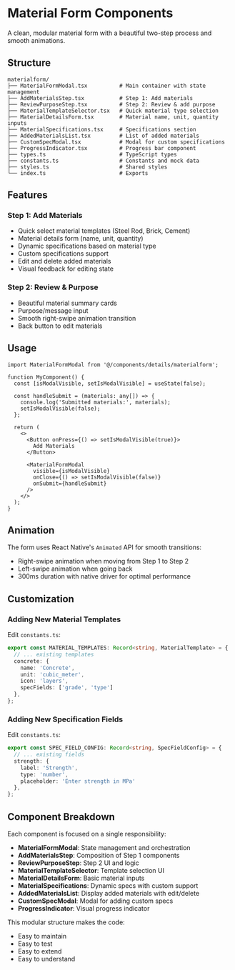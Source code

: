 # Material Form Components

A clean, modular material form with a beautiful two-step process and smooth animations.

## Structure

```
materialform/
├── MaterialFormModal.tsx          # Main container with state management
├── AddMaterialsStep.tsx           # Step 1: Add materials
├── ReviewPurposeStep.tsx          # Step 2: Review & add purpose
├── MaterialTemplateSelector.tsx   # Quick material type selection
├── MaterialDetailsForm.tsx        # Material name, unit, quantity inputs
├── MaterialSpecifications.tsx     # Specifications section
├── AddedMaterialsList.tsx         # List of added materials
├── CustomSpecModal.tsx            # Modal for custom specifications
├── ProgressIndicator.tsx          # Progress bar component
├── types.ts                       # TypeScript types
├── constants.ts                   # Constants and mock data
├── styles.ts                      # Shared styles
└── index.ts                       # Exports
```

## Features

### Step 1: Add Materials
- Quick select material templates (Steel Rod, Brick, Cement)
- Material details form (name, unit, quantity)
- Dynamic specifications based on material type
- Custom specifications support
- Edit and delete added materials
- Visual feedback for editing state

### Step 2: Review & Purpose
- Beautiful material summary cards
- Purpose/message input
- Smooth right-swipe animation transition
- Back button to edit materials

## Usage

```tsx
import MaterialFormModal from '@/components/details/materialform';

function MyComponent() {
  const [isModalVisible, setIsModalVisible] = useState(false);

  const handleSubmit = (materials: any[]) => {
    console.log('Submitted materials:', materials);
    setIsModalVisible(false);
  };

  return (
    <>
      <Button onPress={() => setIsModalVisible(true)}>
        Add Materials
      </Button>

      <MaterialFormModal
        visible={isModalVisible}
        onClose={() => setIsModalVisible(false)}
        onSubmit={handleSubmit}
      />
    </>
  );
}
```

## Animation

The form uses React Native's `Animated` API for smooth transitions:
- Right-swipe animation when moving from Step 1 to Step 2
- Left-swipe animation when going back
- 300ms duration with native driver for optimal performance

## Customization

### Adding New Material Templates

Edit `constants.ts`:

```typescript
export const MATERIAL_TEMPLATES: Record<string, MaterialTemplate> = {
  // ... existing templates
  concrete: {
    name: 'Concrete',
    unit: 'cubic_meter',
    icon: 'layers',
    specFields: ['grade', 'type']
  },
};
```

### Adding New Specification Fields

Edit `constants.ts`:

```typescript
export const SPEC_FIELD_CONFIG: Record<string, SpecFieldConfig> = {
  // ... existing fields
  strength: {
    label: 'Strength',
    type: 'number',
    placeholder: 'Enter strength in MPa'
  },
};
```

## Component Breakdown

Each component is focused on a single responsibility:

- **MaterialFormModal**: State management and orchestration
- **AddMaterialsStep**: Composition of Step 1 components
- **ReviewPurposeStep**: Step 2 UI and logic
- **MaterialTemplateSelector**: Template selection UI
- **MaterialDetailsForm**: Basic material inputs
- **MaterialSpecifications**: Dynamic specs with custom support
- **AddedMaterialsList**: Display added materials with edit/delete
- **CustomSpecModal**: Modal for adding custom specs
- **ProgressIndicator**: Visual progress indicator

This modular structure makes the code:
- Easy to maintain
- Easy to test
- Easy to extend
- Easy to understand
